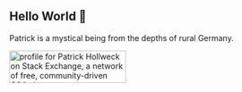 ## Hello World 👋

Patrick is a mystical being from the depths of rural Germany.

<a href="https://stackexchange.com/users/9070994">
  <img src="https://stackexchange.com/users/flair/9070994.png" width="208" height="58" alt="profile for Patrick Hollweck on Stack Exchange, a network of free, community-driven Q&amp;A sites" title="profile for Patrick Hollweck on Stack Exchange, a network of free, community-driven Q&amp;A sites">
</a>
